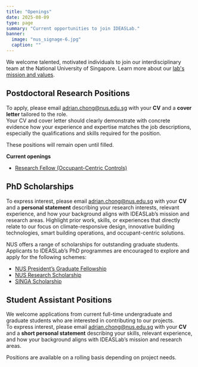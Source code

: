 ```yaml
---
title: "Openings"
date: 2025-08-09
type: page
summary: "Current opportunities to join IDEASLab."
banner:
  image: "nus_signage-6.jpg"
  caption: ""
---
```


We welcome talented, motivated individuals to join our interdisciplinary team at the National University of Singapore. Learn more about our [lab's mission and values](/about/).

## Postdoctoral Research Positions
To apply, please email [adrian.chong@nus.edu.sg](mailto:adrian.chong@nus.edu.sg) with your **CV** and a **cover letter** tailored to the role.  
Your CV and cover letter should clearly demonstrate with concrete evidence how your experience and expertise matches the job descriptions, especially the qualifications and skills required for the position. 

These positions will remain open until filled.

**Current openings**
- [Research Fellow (Occupant-Centric Controls)](./2025_NUS_RF_Occupant_Centric_Controls.pdf)


## PhD Scholarships
To express interest, please email [adrian.chong@nus.edu.sg](mailto:adrian.chong@nus.edu.sg) with your **CV** and a **personal statement** describing your research interests, relevant experience, and how your background aligns with IDEASLab’s mission and research areas. Highlight prior work, skills, or experiences that directly relate to our focus on climate-responsive design, innovative building technologies, smart building operations, and occupant-centric solutions.

NUS offers a range of scholarships for outstanding graduate students. Applicants to IDEASLab’s PhD programmes are encouraged to explore and apply for the following schemes:

- [NUS President’s Graduate Fellowship](https://nusgs.nus.edu.sg/scholarships/presidents-graduate-fellowship/)  
- [NUS Research Scholarship](https://nusgs.nus.edu.sg/scholarships/nus-research-scholarship/)  
- [SINGA Scholarship](https://nusgs.nus.edu.sg/scholarships/nus-singa-scholarship/)  


## Student Assistant Positions
We welcome applications from current full-time undergraduate and graduate students who are interested in contributing to our projects.  
To express interest, please email [adrian.chong@nus.edu.sg](mailto:adrian.chong@nus.edu.sg) with your **CV** and a **short personal statement** describing your skills, relevant experience, and how your background aligns with IDEASLab’s mission and research areas.  

Positions are available on a rolling basis depending on project needs.



